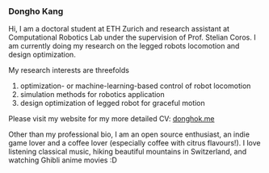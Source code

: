 ### Dongho Kang

<!--
**eastskykang/eastskykang** is a ✨ _special_ ✨ repository because its `README.md` (this file) appears on your GitHub profile.

Here are some ideas to get you started:

- 🔭 I’m currently working on ...
- 🌱 I’m currently learning ...
- 👯 I’m looking to collaborate on ...
- 🤔 I’m looking for help with ...
- 💬 Ask me about ...
- 📫 How to reach me: ...
- 😄 Pronouns: ...
- ⚡ Fun fact: ...
-->

Hi, I am a doctoral student at ETH Zurich and research assistant at Computational Robotics Lab under the supervision of Prof. Stelian Coros. I am currently doing my research on the legged robots locomotion and design optimization. 

My research interests are threefolds
1. optimization- or machine-learning-based control of robot locomotion 
2. simulation methods for robotics application
3. design optimization of legged robot for graceful motion  

Please visit my website for my more detailed CV: [donghok.me](www.donghok.me)

Other than my professional bio, I am an open source enthusiast, an indie game lover and a coffee lover (especially coffee with citrus flavours!). I love listening classical music, hiking beautiful mountains in Switzerland, and watching Ghibli anime movies :D
